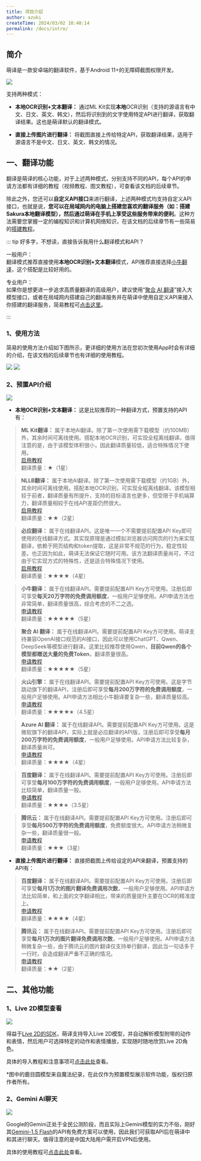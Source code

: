```yaml
---
title: 项目介绍
author: azuki
createTime: 2024/03/02 10:48:14
permalink: /docs/intro/
---
```


## 简介

萌译是一款安卓端的翻译软件，基于Android 11+的无障碍截图权限开发。

<img src="https://img.moetranslate.top/intro_display.png"/>

支持两种模式：

- **本地OCR识别+文本翻译：** 通过ML Kit实现**本地**OCR识别（支持的源语言有中文、日文、英文、韩文），然后将识别到的文字使用特定API进行翻译，获取翻译结果。这也是萌译默认的翻译模式。

- **直接上传图片进行翻译：** 将截图直接上传给特定API，获取翻译结果，适用于源语言不是中文、日文、英文、韩文的情况。

## 一、翻译功能

翻译是萌译的核心功能，对于上述两种模式，分别支持不同的API，每个API的申请方法都有详细的教程（视频教程、图文教程），可查看该文档的后续章节。

除此之外，您还可以**自定义API接口**来进行翻译，上述两种模式均支持自定义API接口，也就是说，**您可以在局域网内的电脑上搭建您喜欢的翻译服务（如：搭建Sakura本地翻译模型），然后通过萌译在手机上享受这些服务带来的便利**。这种方法需要您掌握一定的编程知识和计算机网络知识，在该文档的后续章节有一些简易的[搭建教程](https://www.moetranslate.top/docs/translationapi/customtext/)。

::: tip 好多字，不想读，直接告诉我用什么翻译模式和API？

一般用户：  
翻译模式推荐直接使用**本地OCR识别+文本翻译**模式，API推荐直接选择[小牛翻译](https://www.moetranslate.top/docs/translationapi/niutrans/)，这个搭配是比较好用的。

专业用户：  
如果你是想更进一步追求高质量翻译的高级用户，建议使用“[聚合 AI 翻译](https://www.moetranslate.top/docs/translationapi/uniaitrans/)”接入大模型接口，或者在局域网内搭建自己的翻译服务并在萌译中使用自定义API来接入你搭建的翻译服务，简易教程可[点击这里](https://www.moetranslate.top/docs/translationapi/customtext/)。

:::

### 1、使用方法

简易的使用方法介绍如下图所示，更详细的使用方法在您初次使用App时会有详细的介绍，在该文档的后续章节也有详细的使用教程。

<img src="https://img.moetranslate.top/intro_menu.png"/>

<img src="https://img.moetranslate.top/intro_use.png"/>

### 2、预置API介绍

<img src="https://img.moetranslate.top/intro_API.png"/>

- **本地OCR识别+文本翻译：** 这是比较推荐的一种翻译方式，预置支持的API有：

> **ML Kit翻译：** 属于本地AI翻译。除了第一次使用需下载模型（约100MB）外，其余时间可离线使用。搭配本地OCR识别，可实现全程离线翻译。值得注意的是，由于该模型体积很小，因此翻译质量较低，适合特殊情况下使用。  
> [启用教程](https://www.moetranslate.top/docs/translationapi/mlkit/)  
> 翻译质量：★（1星）

> **NLLB翻译：** 属于本地AI翻译。除了第一次使用需下载模型（约1GB）外，其余时间可离线使用。搭配本地OCR识别，可实现全程离线翻译。该模型相较于前者，翻译质量有所提升，支持的目标语言也更多，但受限于手机端算力，翻译质量相较于在线API差距仍然很大。  
> [启用教程](https://www.moetranslate.top/docs/translationapi/nllb/)  
> 翻译质量：★★（2星）

> **必应翻译：** 属于在线翻译API。这是唯一一个不需要提前配置API Key即可使用的在线翻译方式。其实现原理是通过模拟浏览器访问网页的行为来实现翻译，依赖于网页结构和token提取，这是非常不规范的行为，稳定性较差。也正因为如此，萌译无法保证它随时可用。该方法翻译质量尚可，不过由于它实现方式的特殊性，还是适合特殊情况下使用。  
> [启用教程](https://www.moetranslate.top/docs/translationapi/bing/)  
> 翻译质量：★★★★（4星）

> **小牛翻译：** 属于在线翻译API。需要提前配置API Key方可使用。注册后即可享受**每天20万字符的免费调用额度**，一般用户足够使用。API申请方法也非常简单，翻译质量很高，综合考虑的不二之选。  
> [申请教程](https://www.moetranslate.top/docs/translationapi/niutrans/)  
> 翻译质量：★★★★★（5星）

> **聚合 AI 翻译：** 属于在线翻译API。需要提前配置API Key方可使用。萌译支持兼容OpenAI接口规范的AI接口，因此可以使用ChatGPT、Qwen、DeepSeek等模型进行翻译。这里比较推荐使用Qwen，**目前Qwen的各个模型都赠送大量的免费Token**，翻译质量很高。  
> [申请教程](https://www.moetranslate.top/docs/translationapi/uniaitrans/)  
> 翻译质量：★★★★★（5星）

> **火山引擎：** 属于在线翻译API。需要提前配置API Key方可使用。这是字节跳动旗下的翻译API，注册后即可享受**每月200万字符的免费调用额度**，一般用户足够使用。API申请方法相比小牛翻译要复杂一些，翻译质量较高。  
> [申请教程](https://www.moetranslate.top/docs/translationapi/volc/)  
> 翻译质量：★★★★✬（4.5星）

> **Azure AI 翻译：** 属于在线翻译API。需要提前配置API Key方可使用。这是微软旗下的翻译API，实际上就是必应翻译的API版，注册后即可享受**每月200万字符的免费调用额度**，一般用户足够使用。API申请方法比较复杂，翻译质量尚可。  
> [申请教程](https://www.moetranslate.top/docs/translationapi/azure/)  
> 翻译质量：★★★★（4星）

> **百度翻译：** 属于在线翻译API。需要提前配置API Key方可使用。注册后即可享受**每月100万字符的免费调用额度**，一般用户足够使用。API申请方法比较简单，翻译质量一般。  
> [申请教程](https://www.moetranslate.top/docs/translationapi/baidu/)  
> 翻译质量：★★★✬（3.5星）

> **腾讯云：** 属于在线翻译API。需要提前配置API Key方可使用。注册后即可享受**每月500万字符的免费调用额度**，免费额度很大。API申请方法稍微复杂一些，翻译质量很一般。  
> [申请教程](https://www.moetranslate.top/docs/translationapi/tencent/)  
> 翻译质量：★★★（3星）

- **直接上传图片进行翻译：** 直接把截图上传给设定的API来翻译，预置支持的API有：

> **百度翻译：** 属于在线翻译API。需要提前配置API Key方可使用。注册后即可享受**每月1万次的图片翻译免费调用次数**，一般用户足够使用。API申请方法比较简单，和上面的文字翻译相比，带来的质量提升主要在OCR的精准度上。  
> [申请教程](https://www.moetranslate.top/docs/translationapi/baidu/)  
> 翻译质量：★★★★（4星）

> **腾讯云：** 属于在线翻译API。需要提前配置API Key方可使用。注册后即可享受**每月1万次的图片翻译免费调用次数**，一般用户足够使用。API申请方法稍微复杂一些，由于腾讯云的图片翻译仅支持单行翻译，因此当一句话多于一行时，会造成翻译严重不正确的情况。  
> [申请教程](https://www.moetranslate.top/docs/translationapi/tencent/)  
> 翻译质量：★★（2星）

## 二、其他功能

### 1、Live 2D模型查看

<img src="https://img.moetranslate.top/intro_l2d.png"/>

得益于[Live 2D的SDK](https://www.live2d.com/sdk/about/)，萌译支持导入Live 2D模型，并自动解析模型附带的动作和表情，然后用户可选择特定的动作和表情播放，实现随时随地欣赏Live 2D角色。

具体的导入教程和注意事项可[点击此处](https://www.moetranslate.top/docs/live2d/importmodel/)查看。

\*图中的鹿目圆模型来自魔法纪录，在此仅作为预置模型展示软件功能，版权归原作者所有。

### 2、Gemini AI聊天

<img src="https://img.moetranslate.top/intro_gemini.png"/>

Google的Gemini正处于全民公测阶段，而且实际上Gemini模型的实力不俗，刚好其[Gemini-1.5 Flash](https://ai.google.dev/pricing#1_5flash)的API有免费方案可以使用，因此我们可获取API后在萌译中和其进行聊天。值得注意的是中国大陆用户需开启VPN后使用。

具体的使用教程可[点击此处](https://www.moetranslate.top/docs/gemini/apiapplication/)查看。